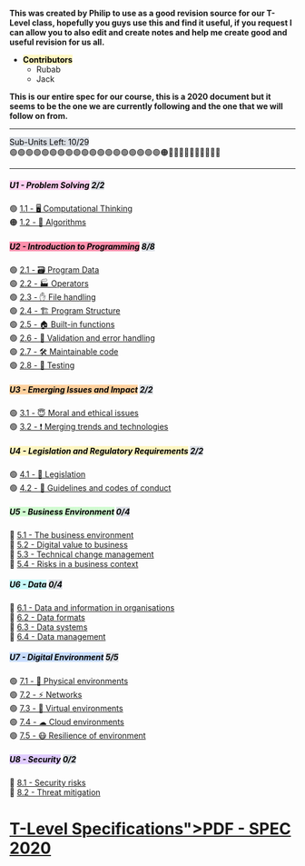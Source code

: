 <html>
<head>
  <title>⭐ Main ⭐.md</title>
  <style>
    
:root {
  --default-font: ui-sans-serif, -apple-system, BlinkMacSystemFont, "Segoe UI", Roboto, Helvetica, Arial, sans-serif, "Apple Color Emoji", "Segoe UI Emoji", "Segoe UI Symbol", "Microsoft YaHei Light", sans-serif;
  --font-monospace: 'Source Code Pro', monospace;
  --background-primary: #ffffff;
  --background-modifier-border: #ddd;
  --text-accent: #705dcf;
  --text-accent-hover: #7a6ae6;
  --text-normal: #2e3338;
  --background-secondary: #f2f3f5;
  --background-secondary-alt: #e3e5e8;
  --text-muted: #888888;
  --font-mermaid: ui-sans-serif, -apple-system, BlinkMacSystemFont, "Segoe UI", Roboto, "Inter", "Apple Color Emoji", "Segoe UI Emoji", "Segoe UI Symbol", "Microsoft YaHei Light", sans-serif;
  --text-error: #E4374B;
  --background-primary-alt: '#fafafa';
  --background-accent: '';
  --interactive-accent: hsl( 254,  80%, calc( 68% + 2.5%));
  --background-modifier-error: #E4374B;
}

    body,input {
  font-family: "Roboto","Helvetica Neue",Helvetica,Arial,sans-serif
}

code, kbd, pre {
  font-family: "Roboto Mono", "Courier New", Courier, monospace;
  background-color: #222222;
}

pre {
  padding: 1em 0.5em;
}

table {
  background: white;
  border: 1px solid #666;
  border-collapse: collapse;
  padding: 0.5em;
}

table thead th,
table tfoot th {
  text-align: left;
  background-color: #222222;
  color: black;
}

table th, table td {
  border: 1px solid #ddd;
  padding: 0.5em;
}

table td {
  color: #eaeaea;
}

.callout[data-callout="abstract"] .callout-title,
.callout[data-callout="summary"] .callout-title,
.callout[data-callout="tldr"]  .callout-title,
.callout[data-callout="faq"] .callout-title,
.callout[data-callout="info"] .callout-title,
.callout[data-callout="help"] .callout-title {
  background-color: #828ee7;
}
.callout[data-callout="tip"] .callout-title,
.callout[data-callout="hint"] .callout-title,
.callout[data-callout="important"] .callout-title {
  background-color: #34bbe6;
}
.callout[data-callout="success"] .callout-title,
.callout[data-callout="check"] .callout-title,
.callout[data-callout="done"] .callout-title {
  background-color: #a3e048;
}
.callout[data-callout="question"] .callout-title,
.callout[data-callout="todo"] .callout-title {
  background-color: #49da9a;
}
.callout[data-callout="caution"] .callout-title,
.callout[data-callout="attention"] .callout-title {
  background-color: #f7d038;
}
.callout[data-callout="warning"] .callout-title,
.callout[data-callout="missing"] .callout-title,
.callout[data-callout="bug"] .callout-title {
  background-color: #eb7532;
}
.callout[data-callout="failure"] .callout-title,
.callout[data-callout="fail"] .callout-title,
.callout[data-callout="danger"] .callout-title,
.callout[data-callout="error"] .callout-title {
  background-color: #e6261f;
}
.callout[data-callout="example"] .callout-title {
  background-color: #d23be7;
}
.callout[data-callout="quote"] .callout-title,
.callout[data-callout="cite"] .callout-title {
  background-color: #aaaaaa;
}

body {
  backround-color: #1e1e1e;
}

.callout-icon {
  flex: 0 0 auto;
  display: flex;
  align-self: center;
}

svg.svg-icon {
  height: 18px;
  width: 18px;
  stroke-width: 1.75px;
}

.callout {
  overflow: hidden;
  margin: 1em 0;
  box-shadow: 0 2px 2px 0 rgba(0, 0, 0, 0.14), 0 1px 5px 0 rgba(0, 0, 0, 0.12), 0 3px 1px -2px rgba(0, 0, 0, 0.2);
  border-radius: 4px;
}

.callout-title {
  padding: .5em;
  display: flex;
  gap: 8px;
  font-size: inherit;
  color: black;
  line-height: 1.3em;
}

.callout-title-inner {
  font-weight: bold;
  color: black;
}

.callout-content {
  overflow-x: auto;
  padding: 0.25em .5em;
  color: #222222;
  background-color: white !important;
}

ul.contains-task-list {
  padding-left: 0;
  list-style: none;
}

ul.contains-task-list ul.contains-task-list {
  padding-left: 2em;
}

ul.contains-task-list li input[type="checkbox"] {
  margin-right: .5em;
}

.callout-table,
.callout-table tr,
.callout-table p {
  width: 100%;
  padding: 0;
}

.callout-table td {
  width: 100%;
  padding: 0 1em;
}

.callout-table p {
  padding-bottom: 0.5em;
}

.source-table {
  width: 100%;
  background-color: #f5f5f5;
}

  </style>
</head>
<body>
<div><p><strong>This was created by Philip to use as a good revision source for our T-Level class, hopefully you guys use this and find it useful, if you request I can allow you to also edit and create notes and help me create good and useful revision for us all. </strong></p>
<ul>
<li><strong><mark style="background: #FFF3A3A6;">Contributors</mark></strong> 
<ul>
<li>Rubab</li>
<li>Jack</li>
</ul>
</li>
</ul>
<p><strong>This is our entire spec for our course, this is a 2020 document but it seems to be the one we are currently following and the one that we will follow on from.</strong> </p>
<hr>
<p><mark style="background: #CACFD9A6;">Sub-Units Left: 10/29</mark><br>
🟢🟢🟢🟢🟢🟢🟢🟢🟢🟢🟢🟢🟢🟢🟢🟢🟢🟢🟢🟠🔴🔴🔴🔴🔴🔴🔴🔴🔴🔴</p>
<hr>
<h5 data-heading="<mark style=&quot;background: #FFB8EBA6;&quot;>U1 - Problem Solving</mark> <mark style=&quot;background: #CACFD9A6;&quot;>2/2</mark>"><mark style="background: #FFB8EBA6;">U1 - Problem Solving</mark> <mark style="background: #CACFD9A6;">2/2</mark></h5>
<p>🟢 <a data-href="1.1 - 🖥 Computational Thinking" href="content/U1 - Problem Solving/1.1 - 🖥 Computational Thinking" class="internal-link" rel="noopener">1.1 - 🖥 Computational Thinking</a><br>
🟠 <a data-href="1.2 - 👾 Algorithms" href="content/U1 - Problem Solving/1.2 - 👾 Algorithms" class="internal-link" rel="noopener">1.2 - 👾 Algorithms</a></p>
<h5 data-heading="<mark style=&quot;background: #FF5582A6;&quot;>U2 - Introduction to Programming</mark> <mark style=&quot;background: #CACFD9A6;&quot;>8/8</mark>"><mark style="background: #FF5582A6;">U2 - Introduction to Programming</mark> <mark style="background: #CACFD9A6;">8/8</mark></h5>
<p>🟢 <a data-href="2.1 - 🗃 Program Data" href="content\U2 - Introduction to Programming\2.1 - 🗃 Program Data" class="internal-link" rel="noopener">2.1 - 🗃 Program Data</a><br>
🟢 <a data-href="2.2 - 🏭 Operators" href="content\U2 - Introduction to Programming\2.2 - 🏭 Operators" class="internal-link" rel="noopener">2.2 - 🏭 Operators</a><br>
🟢 <a data-href="2.3 - ✋ File handling" href="content\U2 - Introduction to Programming\2.3 - ✋ File handling" class="internal-link" rel="noopener">2.3 - ✋ File handling</a><br>
🟢 <a data-href="2.4 - 🏗 Program Structure" href="content\U2 - Introduction to Programming\2.4 - 🏗 Program Structure" class="internal-link" rel="noopener">2.4 - 🏗 Program Structure</a><br>
🟢 <a data-href="2.5 - 🏠 Built-in functions" href="content\U2 - Introduction to Programming\2.5 - 🏠 Built-in functions" class="internal-link" rel="noopener">2.5 - 🏠 Built-in functions</a><br>
🟢 <a data-href="2.6 - 🎫 Validation and error handling" href="content\U2 - Introduction to Programming\2.6 - 🎫 Validation and error handling" class="internal-link" rel="noopener">2.6 - 🎫 Validation and error handling</a><br>
🟢 <a data-href="2.7 - 🛠 Maintainable code" href="content\U2 - Introduction to Programming\2.7 - 🛠 Maintainable code" class="internal-link" rel="noopener">2.7 - 🛠 Maintainable code</a><br>
🟢 <a data-href="2.8 - 🧪 Testing" href="content\U2 - Introduction to Programming\2.8 - 🧪 Testing" class="internal-link" rel="noopener">2.8 - 🧪 Testing</a></p>
<h5 data-heading="<mark style=&quot;background: #FFB86CA6;&quot;>U3 - Emerging Issues and Impact</mark> <mark style=&quot;background: #CACFD9A6;&quot;>2/2</mark>"><mark style="background: #FFB86CA6;">U3 - Emerging Issues and Impact</mark> <mark style="background: #CACFD9A6;">2/2</mark></h5>
<p>🟢 <a data-href="3.1 - 😇 Moral and ethical issues" href="content\U3 - Emerging Issues and Impact\3.1 - 😇 Moral and ethical issues" class="internal-link" rel="noopener">3.1 - 😇 Moral and ethical issues</a><br>
🟢 <a data-href="3.2 -  ❗   Merging trends and technologies" href="content\U3 - Emerging Issues and Impact\3.2 -  ❗   Merging trends and technologies" class="internal-link" target="_blank" rel="noopener">3.2 -  ❗   Merging trends and technologies</a></p>
<h5 data-heading="<mark style=&quot;background: #FFF3A3A6;&quot;>U4 - Legislation and Regulatory Requirements</mark> <mark style=&quot;background: #CACFD9A6;&quot;>2/2</mark>"><mark style="background: #FFF3A3A6;">U4 - Legislation and Regulatory Requirements</mark> <mark style="background: #CACFD9A6;">2/2</mark></h5>
<p>🟢 <a data-href="4.1 - 🧾 Legislation" href="content\U4 - Legislation and Regulatory Requirements\4.1 - 🧾 Legislation" class="internal-link" target="_blank" rel="noopener">4.1 - 🧾 Legislation</a><br>
🟢 <a data-href="4.2 - 📐 Guidelines and codes of conduct" href="content\U4 - Legislation and Regulatory Requirements\4.2 - 📐 Guidelines and codes of conduct" class="internal-link" target="_blank" rel="noopener">4.2 - 📐 Guidelines and codes of conduct</a></p>
<h5 data-heading="<mark style=&quot;background: #BBFABBA6;&quot;>U5 - Business Environment</mark> <mark style=&quot;background: #CACFD9A6;&quot;>0/4</mark>"><mark style="background: #BBFABBA6;">U5 - Business Environment</mark> <mark style="background: #CACFD9A6;">0/4</mark></h5>
<p>🔴 <a data-href="5.1 - The business environment" href="content\U5 - Business Environment\5.1 - The business environment" class="internal-link" target="" rel="noopener">5.1 - The business environment</a><br>
🔴 <a data-href="5.2 - Digital value to business" href="content\U5 - Business Environment\5.2 - Digital value to business" class="internal-link" target="" rel="noopener">5.2 - Digital value to business</a><br>
🔴 <a data-href="5.3 - Technical change management" href="content\U5 - Business Environment\5.3 - Technical change management" class="internal-link" target="" rel="noopener">5.3 - Technical change management</a><br>
🔴 <a data-href="5.4 - Risks in a business context" href="content\U5 - Business Environment\5.4 - Risks in a business context" class="internal-link" target="" rel="noopener">5.4 - Risks in a business context</a></p>
<h5 data-heading="<mark style=&quot;background: #ABF7F7A6;&quot;>U6 - Data</mark> <mark style=&quot;background: #CACFD9A6;&quot;>0/4</mark>"><mark style="background: #ABF7F7A6;">U6 - Data</mark> <mark style="background: #CACFD9A6;">0/4</mark></h5>
<p>🔴 <a data-href="6.1 - Data and information in organisations" href="content\U6 - Data\6.1 - Data and information in organisations" class="internal-link" target="_blank" rel="noopener">6.1 - Data and information in organisations</a><br>
🔴 <a data-href="6.2 - Data formats" href="content\U6 - Data\6.2 - Data formats" class="internal-link" target="_blank" rel="noopener">6.2 - Data formats</a><br>
🔴 <a data-href="6.3 - Data systems" href="content\U6 - Data\6.3 - Data systems" class="internal-link" target="_blank" rel="noopener">6.3 - Data systems</a><br>
🔴 <a data-href="6.4 - Data management" href="content\U6 - Data\6.4 - Data management" class="internal-link" target="_blank" rel="noopener">6.4 - Data management</a></p>
<h5 data-heading="<mark style=&quot;background: #ADCCFFA6;&quot;>U7 - Digital Environment</mark> <mark style=&quot;background: #CACFD9A6;&quot;>5/5</mark>"><mark style="background: #ADCCFFA6;">U7 - Digital Environment</mark> <mark style="background: #CACFD9A6;">5/5</mark></h5>
<p>🟢 <a data-href="7.1 - 🍎 Physical environments" href="content\U7 - Digital Environment\7.1 - 🍎 Physical environments" class="internal-link" target="_blank" rel="noopener">7.1 - 🍎 Physical environments</a><br>
🟢 <a data-href="7.2 - ⚡ Networks" href="content\U7 - Digital Environment\7.2 - ⚡ Networks" class="internal-link" target="_blank" rel="noopener">7.2 - ⚡ Networks</a><br>
🟢 <a data-href="7.3 - 🤔 Virtual environments" href="content\U7 - Digital Environment\7.3 - 🤔 Virtual environments" class="internal-link" target="_blank" rel="noopener">7.3 - 🤔 Virtual environments</a><br>
🟢 <a data-href="7.4 - ☁ Cloud environments" href="content\U7 - Digital Environment\7.4 - ☁ Cloud environments" class="internal-link" target="_blank" rel="noopener">7.4 - ☁ Cloud environments</a><br>
🟢 <a data-href="7.5 - 😷 Resilience of environment" href="content\U7 - Digital Environment\7.5 - 😷 Resilience of environment" class="internal-link" target="_blank" rel="noopener">7.5 - 😷 Resilience of environment</a></p>
<h5 data-heading="<mark style=&quot;background: #D2B3FFA6;&quot;>U8 - Security</mark> <mark style=&quot;background: #CACFD9A6;&quot;>0/2</mark>"><mark style="background: #D2B3FFA6;">U8 - Security</mark> <mark style="background: #CACFD9A6;">0/2</mark></h5>
<p>🔴 <a data-href="8.1 - Security risks" href="content\U8 - Security\8.1 - Security risks" class="internal-link" target="_blank" rel="noopener">8.1 - Security risks</a><br>
🔴 <a data-href="8.2 - Threat mitigation" href="content\U8 - Security\8.2 - Threat mitigation" class="internal-link" target="_blank" rel="noopener">8.2 - Threat mitigation</a></p>
<h1 data-heading=""></h1>
<h1><a href="https://rockartist33.github.io/testing/content/Misc/pdf/t-level-spec-2020.pdf">T-Level Specifications">PDF - SPEC 2020</a></mark></h1>
<p></p></div>
</body>
</html>
